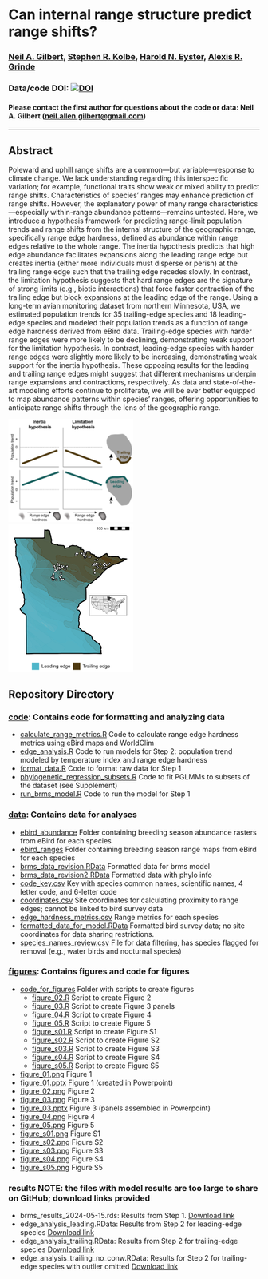 # Can internal range structure predict range shifts?

### [Neil A. Gilbert](https://gilbertecology.com), [Stephen R. Kolbe](https://nrri.umn.edu/faculty-staff/steve-kolbe-ms), [Harold N. Eyster](https://eyster.com/), [Alexis R. Grinde](https://nrri.umn.edu/faculty-staff/alexis-grinde-phd)

### Data/code DOI: [![DOI](https://zenodo.org/badge/747897477.svg)](https://zenodo.org/doi/10.5281/zenodo.13313905)

#### Please contact the first author for questions about the code or data: Neil A. Gilbert (neil.allen.gilbert@gmail.com)
__________________________________________________________________________________________________________________________________________

## Abstract
Poleward and uphill range shifts are a common—but variable—response to climate change. We lack understanding regarding this interspecific variation; for example, functional traits show weak or mixed ability to predict range shifts. Characteristics of species’ ranges may enhance prediction of range shifts. However, the explanatory power of many range characteristics—especially within-range abundance patterns—remains untested. Here, we introduce a hypothesis framework for predicting range-limit population trends and range shifts from the internal structure of the geographic range, specifically range edge hardness, defined as abundance within range edges relative to the whole range. The inertia hypothesis predicts that high edge abundance facilitates expansions along the leading range edge but creates inertia (either more individuals must disperse or perish) at the trailing range edge such that the trailing edge recedes slowly. In contrast, the limitation hypothesis suggests that hard range edges are the signature of strong limits (e.g., biotic interactions) that force faster contraction of the trailing edge but block expansions at the leading edge of the range. Using a long-term avian monitoring dataset from northern Minnesota, USA, we estimated population trends for 35 trailing-edge species and 18 leading-edge species and modeled their population trends as a function of range edge hardness derived from eBird data. Trailing-edge species with harder range edges were more likely to be declining, demonstrating weak support for the limitation hypothesis. In contrast, leading-edge species with harder range edges were slightly more likely to be increasing, demonstrating weak support for the inertia hypothesis. These opposing results for the leading and trailing range edges might suggest that different mechanisms underpin range expansions and contractions, respectively. As data and state-of-the-art modeling efforts continue to proliferate, we will be ever better equipped to map abundance patterns within species’ ranges, offering opportunities to anticipate range shifts through the lens of the geographic range. 

 <img src="https://github.com/n-a-gilbert/range_edges/blob/main/figures/figure_01.png" width="250" /> $~~~~~~~~~~~~~~~$ <img src="https://github.com/n-a-gilbert/range_edges/blob/main/figures/figure_02.png" width="250" />


## Repository Directory

### [code](./code): Contains code for formatting and analyzing data
* [calculate_range_metrics.R](./code/calculate_range_metrics.R) Code to calculate range edge hardness metrics using eBird maps and WorldClim
* [edge_analysis.R](./code/edge_analysis.R) Code to run models for Step 2: population trend modeled by temperature index and range edge hardness
* [format_data.R](./code/format_data.R) Code to format raw data for Step 1
* [phylogenetic_regression_subsets.R](./code/phylogenetic_regression_subsets.R) Code to fit PGLMMs to subsets of the dataset (see Supplement)
* [run_brms_model.R](./code/run_brms_model.R) Code to run the model for Step 1

### [data](./data): Contains data for analyses
* [ebird_abundance](./data/ebird_abundance) Folder containing breeding season abundance rasters from eBird for each species
* [ebird_ranges](./data/ebird_ranges) Folder containing breeding season range maps from eBird for each species
* [brms_data_revision.RData](./data/brms_data_revision.RData) Formatted data for brms model
* [brms_data_revision2.RData](./data/brms_data_revision2.RData) Formatted data with phylo info
* [code_key.csv](./data/code_key.csv) Key with species common names, scientific names, 4 letter code, and 6-letter code
* [coordinates.csv](./data/coordinates.csv) Site coordinates for calculating proximity to range edges; cannot be linked to bird survey data
* [edge_hardness_metrics.csv](./data/edge_hardness_metrics.csv) Range metrics for each species
* [formatted_data_for_model.RData](./data/formatted_data_for_model.RData) Formatted bird survey data; no site coordinates for data sharing restrictions.
* [species_names_review.csv](./data/species_names_review.csv) File for data filtering, has species flagged for removal (e.g., water birds and nocturnal species)

### [figures](./figures): Contains figures and code for figures
* [code_for_figures](./figures/code_for_figures) Folder with scripts to create figures
  * [figure_02.R](./figures/code_for_figures/figure_02.R) Script to create Figure 2
  * [figure_03.R](./figures/code_for_figures/figure_03.R) Script to create Figure 3 panels
  * [figure_04.R](./figures/code_for_figures/figure_04.R) Script to create Figure 4
  * [figure_05.R](./figures/code_for_figures/figure_05.R) Script to create Figure 5
  * [figure_s01.R](./figures/code_for_figures/figure_s01.R) Script to create Figure S1
  * [figure_s02.R](./figures/code_for_figures/figure_s02.R) Script to create Figure S2
  * [figure_s03.R](./figures/code_for_figures/figure_s03.R) Script to create Figure S3
  * [figure_s04.R](./figures/code_for_figures/figure_s04.R) Script to create Figure S4
  * [figure_s05.R](./figures/code_for_figures/figure_s05.R) Script to create Figure S5
* [figure_01.png](./figures/figure_01.png) Figure 1
* [figure_01.pptx](./figures/figure_01.pptx) Figure 1 (created in Powerpoint)
* [figure_02.png](./figures/figure_02.png) Figure 2
* [figure_03.png](./figures/figure_03.png) Figure 3
* [figure_03.pptx](./figures/figure_03.pptx) Figure 3 (panels assembled in Powerpoint)
* [figure_04.png](./figures/figure_04.png) Figure 4
* [figure_05.png](./figures/figure_05.png) Figure 5
* [figure_s01.png](./figures/figure_s01.png) Figure S1
* [figure_s02.png](./figures/figure_s02.png) Figure S2
* [figure_s03.png](./figures/figure_s03.png) Figure S3
* [figure_s04.png](./figures/figure_s04.png) Figure S4
* [figure_s05.png](./figures/figure_s05.png) Figure S5

### results NOTE: the files with model results are too large to share on GitHub; download links provided
* brms_results_2024-05-15.rds: Results from Step 1. [Download link](https://1drv.ms/u/s!AtvYBfNq7AMkhKgyHsRmtvRMK0WCbQ?e=aQp17C)
* edge_analysis_leading.RData: Results from Step 2 for leading-edge species [Download link](https://1drv.ms/u/s!AtvYBfNq7AMkhKsz13VTqKFps_McQg?e=AxqBll)
* edge_analysis_trailing.RData: Results from Step 2 for trailing-edge species [Download link](https://1drv.ms/u/s!AtvYBfNq7AMkhKsyxZokyDlvJtbZTA?e=ibvqTO)
* edge_analysis_trailing_no_conw.RData: Results for Step 2 for trailing-edge species with outlier omitted [Download link](https://1drv.ms/u/s!AtvYBfNq7AMkhKsxdttorVStYyPSUg?e=VsF9hh)
